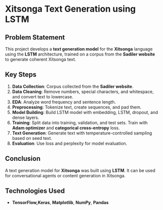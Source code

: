 # Xitsonga Text Generation using LSTM

## Problem Statement
This project develops a **text generation model** for the **Xitsonga** language using the **LSTM** architecture, trained on a corpus from the **Sadiler website** to generate coherent Xitsonga text.

## Key Steps

1. **Data Collection**: Corpus collected from the **Sadiler website**.
2. **Data Cleaning**: Remove numbers, special characters, and whitespace, and convert text to lowercase.
3. **EDA**: Analyze word frequency and sentence length.
4. **Preprocessing**: Tokenize text, create sequences, and pad them.
5. **Model Building**: Build LSTM model with embedding, LSTM, dropout, and dense layers.
6. **Training**: Split data into training, validation, and test sets. Train with **Adam optimizer** and **categorical cross-entropy** loss.
7. **Text Generation**: Generate text with temperature-controlled sampling based on seed text.
8. **Evaluation**: Use loss and perplexity for model evaluation.

## Conclusion
A text generation model for **Xitsonga** was built using **LSTM**. It can be used for conversational agents or content generation in Xitsonga.

## Technologies Used
- **TensorFlow,Keras**, **Matplotlib**, **NumPy**, **Pandas**


